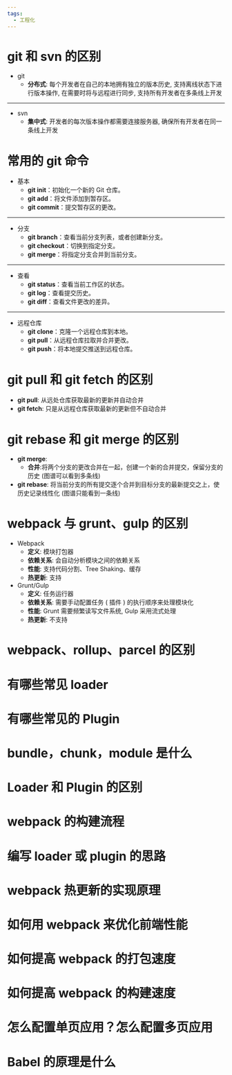 ```yaml
---
tags:
  - 工程化
---
```

# git 和 svn 的区别

- git
	- **分布式**: 每个开发者在自己的本地拥有独立的版本历史, 支持离线状态下进行版本操作, 在需要时将与远程进行同步, 支持所有开发者在多条线上开发
---
- svn
	- **集中式**: 开发者的每次版本操作都需要连接服务器, 确保所有开发者在同一条线上开发

# 常用的 git 命令

- 基本
	- **git init**：初始化一个新的 Git 仓库。
	- **git add**：将文件添加到暂存区。
	- **git commit**：提交暂存区的更改。
---
- 分支
	- **git branch**：查看当前分支列表，或者创建新分支。
	- **git checkout**：切换到指定分支。
	- **git merge**：将指定分支合并到当前分支。
---
- 查看
	- **git status**：查看当前工作区的状态。
	- **git log**：查看提交历史。
	- **git diff**：查看文件更改的差异。
---
- 远程仓库
	- **git clone**：克隆一个远程仓库到本地。
	- **git pull**：从远程仓库拉取并合并更改。
	- **git push**：将本地提交推送到远程仓库。

# git pull 和 git fetch 的区别

- **git pull**: 从远处仓库获取最新的更新并自动合并
- **git fetch**: 只是从远程仓库获取最新的更新但不自动合并

# git rebase 和 git merge 的区别

- **git merge**: 
	- **合并**:将两个分支的更改合并在一起，创建一个新的合并提交，保留分支的历史 (图谱可以看到多条线)
- **git rebase**: 将当前分支的所有提交逐个合并到目标分支的最新提交之上，使历史记录线性化 (图谱只能看到一条线)

# webpack 与 grunt、gulp 的区别

- Webpack
	- **定义**: 模块打包器
	- **依赖关系**: 会自动分析模块之间的依赖关系
	- **性能**: 支持代码分割、Tree Shaking、缓存
	- **热更新**: 支持
- Grunt/Gulp
	- **定义**: 任务运行器
	- **依赖关系**: 需要手动配置任务 ( 插件 ) 的执行顺序来处理模块化
	- **性能**: Grunt 需要频繁读写文件系统, Gulp 采用流式处理
	- **热更新**: 不支持

# webpack、rollup、parcel 的区别

# 有哪些常见 loader

# 有哪些常见的 Plugin

# bundle，chunk，module 是什么

# Loader 和 Plugin 的区别

# webpack 的构建流程

# 编写 loader 或 plugin 的思路

# webpack 热更新的实现原理

# 如何⽤ webpack 来优化前端性能

# 如何提⾼ webpack 的打包速度

# 如何提⾼ webpack 的构建速度

# 怎么配置单⻚应⽤？怎么配置多⻚应⽤

# Babel 的原理是什么





